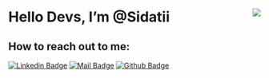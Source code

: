 # Hello Devs, I’m @Sidatii <img align='right' src="https://github-readme-stats.vercel.app/api?username=sidatii&show_icons=true&theme=vue-dark">

## How to reach out to me:
[![Linkedin Badge](https://img.shields.io/badge/linkedin-%230077B5.svg?&style=for-the-badge&logo=linkedin&logoColor=white)](https://www.linkedin.com/in/sidati-nouhi/)
[![Mail Badge](https://img.shields.io/badge/email-c14438?style=for-the-badge&logo=Gmail&logoColor=white&link=mailto:sidatnouhi@gmail.com)](mailto:sidatnouhi@gmail.com)
[![Github Badge](https://img.shields.io/badge/github-333?style=for-the-badge&logo=github&logoColor=white)](https://github.com/sidatii)  

